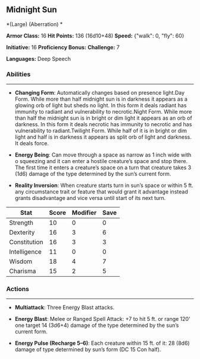 ## Midnight Sun
*(Large) (Aberration) *

**Armor Class:** 16
**Hit Points:** 136 (16d10+48)
**Speed:** {"walk": 0, "fly": 60}

**Initiative:** 16
**Proficiency Bonus:**
**Challenge:** 7

**Languages:** Deep Speech

### Abilities
 --- 
- **Changing Form**: Automatically changes based on presence light.Day Form. While more than half midnight sun is in darkness it appears as a glowing orb of light but sheds no light. In this form it deals radiant has immunity to radiant and vulnerability to necrotic.Night Form. While more than half the midnight sun is in bright or dim light it appears as an orb of darkness. In this form it deals necrotic has immunity to necrotic and has vulnerability to radiant.Twilight Form. While half of it is in bright or dim light and half is in darkness it appears as split orb of light and darkness. It deals force.

- **Energy Being**: Can move through a space as narrow as 1 inch wide with o squeezing and it can enter a hostile creature’s space and stop there. The first time it enters a creature’s space on a turn that creature takes 3 (1d6) damage of the type determined by the sun’s current form.

- **Reality Inversion**: When creature starts turn in sun’s space or within 5 ft. any circumstance trait or feature that would grant it advantage instead grants disadvantage and vice versa until start of its next turn.



| Stat | Score | Modifier | Save |
| ---- | ---- | ---- | ---- |
| Strength | 10 | 0 | 0 |
| Dexterity | 16 | 3 | 6 |
| Constitution | 16 | 3 | 3 |
| Intelligence | 11 | 0 | 0 |
| Wisdom | 18 | 4 | 7 |
| Charisma | 15 | 2 | 5 |

### Actions
 --- 
- **Multiattack**: Three Energy Blast attacks.

- **Energy Blast**: Melee or Ranged Spell Attack: +7 to hit 5 ft. or range 120' one target 14 (3d6+4) damage of the type determined by the sun’s current form.

- **Energy Pulse (Recharge 5–6)**: Each creature within 15 ft. of it: 28 (8d6) damage of type determined by sun’s form (DC 15 Con half).

